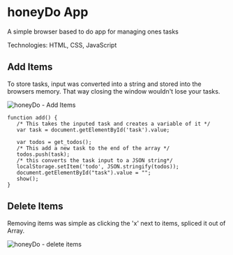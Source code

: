 # honeyDo App

 A simple browser based to do app for managing ones tasks

 Technologies: HTML, CSS, JavaScript
 
 ## Add Items
 
 To store tasks, input was converted into a string and stored into the browsers memory. That way closing the window wouldn't lose your tasks.

 ![honeyDo - Add Items](https://user-images.githubusercontent.com/98543446/167230927-1cf95703-f2a1-4a9a-a652-65afdafe8911.gif)
 
 ```
 function add() {
    /* This takes the inputed task and creates a variable of it */
    var task = document.getElementById('task').value;

    var todos = get_todos();
    /* This add a new task to the end of the array */
    todos.push(task);
    /* this converts the task input to a JSON string*/
    localStorage.setItem('todo', JSON.stringify(todos));
    document.getElementById("task").value = "";
    show();
}
 ```

## Delete Items

Removing items was simple as clicking the 'x' next to items, spliced it out of Array.

![honeyDo - delete items](https://user-images.githubusercontent.com/98543446/167230943-d7c75148-74ca-4981-adb4-3608859f29c7.gif)
